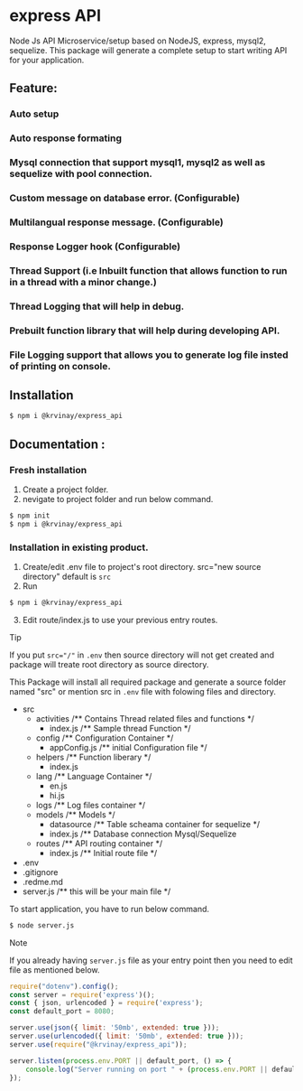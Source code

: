 # express API

Node Js API Microservice/setup based on NodeJS, express, mysql2, sequelize.
This package will generate a complete setup to start writing API for your application.

## Feature:
###   Auto setup
###   Auto response formating
###   Mysql connection that support mysql1, mysql2 as well as sequelize with pool connection.
###   Custom message on database error. (Configurable)
###   Multilangual response message. (Configurable)
###   Response Logger hook (Configurable)
###   Thread Support (i.e Inbuilt function that allows function to run in a thread with a minor change.)
###   Thread Logging that will help in debug.
###   Prebuilt function library that will help during developing API.
###   File Logging support that allows you to generate log file insted of printing on console.

## Installation

```sh
$ npm i @krvinay/express_api

```

## Documentation : 

### Fresh installation
1. Create a project folder.
2. nevigate to project folder and run below command.
```sh
$ npm init
$ npm i @krvinay/express_api
```

### Installation in existing product.
1. Create/edit .env file to project's root directory.
    src="new source directory" default is `src`
2. Run 
```sh
$ npm i @krvinay/express_api
```
3. Edit route/index.js to use your previous entry routes.

> [!TIP]
> If you put `src="/"` in `.env` then source directory will not get created and package will treate root directory as source directory.

This Package will install all required package and generate a source folder named "src" or mention src in `.env` file with folowing files and directory.

- src
    - activities /** Contains Thread related files and functions */
      - index.js /** Sample thread Function */
    - config /** Configuration Container */
      - appConfig.js /** initial Configuration file */ 
    - helpers /** Function liberary */
      - index.js
    - lang /** Language Container */
      - en.js
      - hi.js
    - logs /** Log files container */
    - models /** Models */
      - datasource /** Table scheama container for sequelize */
      - index.js /** Database connection Mysql/Sequelize
    - routes /** API routing container */
      - index.js /** Initial route file */
- .env
- .gitignore
- .redme.md
- server.js /** this will be your main file */

To start application, you have to run below command.
```sh
$ node server.js
```

> [!NOTE]
> If you already having `server.js` file as your entry point then you need to edit file as mentioned below.

```javascript
require("dotenv").config();
const server = require('express')();
const { json, urlencoded } = require('express');
const default_port = 8080;

server.use(json({ limit: '50mb', extended: true }));
server.use(urlencoded({ limit: '50mb', extended: true }));
server.use(require("@krvinay/express_api"));

server.listen(process.env.PORT || default_port, () => {
    console.log("Server running on port " + (process.env.PORT || default_port));
});
```
